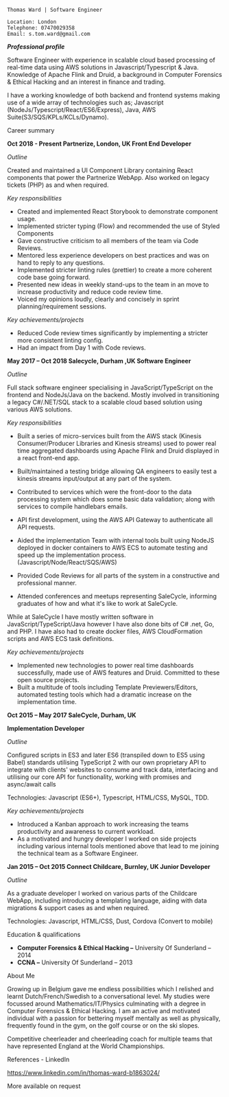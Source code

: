 ```
Thomas Ward | Software Engineer
```
```
Location: London
Telephone: 07470029358
Email: s.tom.ward@gmail.com
```
***Professional profile***

Software Engineer with experience in scalable cloud based processing of real-time data using AWS
solutions in Javascript/Typescript & Java. Knowledge of Apache Flink and Druid, a background in
Computer Forensics & Ethical Hacking and an interest in finance and trading.

I have a working knowledge of both backend and frontend systems making use of a
wide array of technologies such as; Javascript (NodeJs/Typescript/React/ES6/Express), Java, AWS
Suite(S3/SQS/KPLs/KCLs/Dynamo).

Career summary

**Oct 2018 - Present 
Partnerize, London, UK
Front End Developer**

_Outline_

Created and maintained a UI Component Library containing React components that power the
Partnerize WebApp. Also worked on legacy tickets (PHP) as and when required.

_Key responsibilities_

- Created and implemented React Storybook to demonstrate component usage.
- Implemented stricter typing (Flow) and recommended the use of Styled Components
- Gave constructive criticism to all members of the team via Code Reviews.
- Mentored less experience developers on best practices and was on hand to reply to any
    questions.
- Implemented stricter linting rules (prettier) to create a more coherent code base going
    forward.
- Presented new ideas in weekly stand-ups to the team in an move to increase productivity and
    reduce code review time.
- Voiced my opinions loudly, clearly and concisely in sprint planning/requirement sessions.

_Key achievements/projects_

- Reduced Code review times significantly by implementing a stricter more consistent linting
    config.
- Had an impact from Day 1 with Code reviews.

**May 2017 – Oct 2018 
Salecycle, Durham ,UK
Software Engineer**

_Outline_

Full stack software engineer specialising in JavaScript/TypeScript on the frontend and NodeJs/Java on
the backend. Mostly involved in transitioning a legacy C#/.NET/SQL stack to a scalable cloud based
solution using various AWS solutions.

_Key responsibilities_

- Built a series of micro-services built from the AWS stack (Kinesis Consumer/Producer
    Libraries and Kinesis streams) used to power real time aggregated dashboards using Apache
    Flink and Druid displayed in a react front-end app.
- Built/maintained a testing bridge allowing QA engineers to easily test a kinesis streams
    input/output at any part of the system.


- Contributed to services which were the front-door to the data processing system which does
    some basic data validation; along with services to compile handlebars emails.
- API first development, using the AWS API Gateway to authenticate all API requests.
- Aided the implementation Team with internal tools built using NodeJS deployed in docker
    containers to AWS ECS to automate testing and speed up the implementation process.
    (Javascript/Node/React/SQS/AWS)
- Provided Code Reviews for all parts of the system in a constructive and professional manner.
- Attended conferences and meetups representing SaleCycle, informing graduates of how and
    what it's like to work at SaleCycle.

While at SaleCycle I have mostly written software in JavaScript/TypeScript/Java however I have also
done bits of C# .net, Go, and PHP. I have also had to create docker files, AWS CloudFormation scripts
and AWS ECS task definitions.

_Key achievements/projects_

- Implemented new technologies to power real time dashboards successfully, made use of
    AWS features and Druid. Committed to these open source projects.
- Built a multitude of tools including Template Previewers/Editors, automated testing tools
    which had a dramatic increase on the implementation time.

**Oct 2015 – May 2017 
SaleCycle, Durham, UK**

**Implementation Developer**

_Outline_

Configured scripts in ES3 and later ES6 (transpiled down to ES5 using Babel) standards utilising
TypeScript 2 with our own proprietary API to integrate with clients' websites to consume and track
data, interfacing and utilising our core API for functionality, working with promises and async/await
calls

Technologies: Javascript (ES6+), Typescript, HTML/CSS, MySQL, TDD.

_Key achievements/projects_

- Introduced a Kanban approach to work increasing the teams productivity and awareness to
    current workload.
- As a motivated and hungry developer I worked on side projects including various internal
    tools mentioned above that lead to me joining the technical team as a Software Engineer.

**Jan 2015 – Oct 2015 
Connect Childcare, Burnley, UK
Junior Developer**

_Outline_

As a graduate developer I worked on various parts of the Childcare WebApp, including introducing a
templating language, aiding with data migrations & support cases as and when required.

Technologies: Javascript, HTML/CSS, Dust, Cordova (Convert to mobile)

Education & qualifications

- **Computer Forensics & Ethical Hacking –** University Of Sunderland – 2014
- **CCNA –** University Of Sunderland – 2013

About Me


Growing up in Belgium gave me endless possibilities which I relished and learnt
Dutch/French/Swedish to a conversational level. My studies were focussed around
Mathematics/IT/Physics culminating with a degree in Computer Forensics & Ethical Hacking. I am an
active and motivated individual with a passion for bettering myself mentally as well as physically,
frequently found in the gym, on the golf course or on the ski slopes.

Competitive cheerleader and cheerleading coach for multiple teams that have represented England at
the World Championships.

References - LinkedIn

https://www.linkedin.com/in/thomas-ward-b1863024/

More available on request



